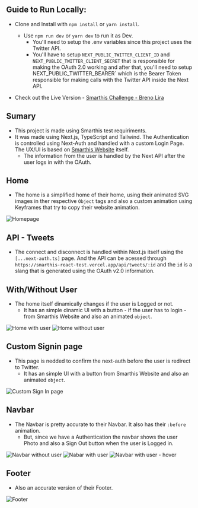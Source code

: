 Guide to Run Locally:
-------------------------------------------------
- Clone and Install with `npm install` or `yarn install`.
  - Use `npm run dev` or `yarn dev` to run it as Dev.
     - You'll need to setup the .env variables since this project uses the Twitter API.
     - You'll have to setup `NEXT_PUBLIC_TWITTER_CLIENT_ID` and `NEXT_PUBLIC_TWITTER_CLIENT_SECRET` that is responsible for making the OAuth 2.0 working and after that, you'll need to setup NEXT_PUBLIC_TWITTER_BEARER` which is the Bearer Token responsible for making calls with the Twitter API inside the Next API.
     
- Check out the Live Version - [Smarthis Challenge - Breno Lira](https://smarthis-react-test.vercel.app/)

Sumary
-------------------------------------------------
- This project is made using Smarthis test requiriments.
- It was made using Next.js, TypeScript and Tailwind. The Authentication is controlled using Next-Auth and handled with a custom Login Page. The UX/UI is based on [Smarthis Website](https://smarthis.com.br/) itself.
  - The information from the user is handled by the Next API after the user logs in with the OAuth. 

Home
-------------------------------------------------
- The home is a simplified home of their home, using their animated SVG images in ther respective `Object` tags and also a custom animation using Keyframes that try to copy their website animation.

![Homepage](https://user-images.githubusercontent.com/86065449/187442259-c7e167bf-cf98-434f-b9b9-e5299c1c78d5.png)

API - Tweets
-------------------------------------------------
- The connect and disconnect is handled within Next.js itself using the `[...next-auth.ts]` page. And the API can be acessed through `https://smarthis-react-test.vercel.app/api/tweets/:id` and the `id` is a slang that is generated using the OAuth v2.0 information.

With/Without User
-------------------------------------------------
- The home itself dinamically changes if the user is Logged or not.
  - It has an simple dinamic UI with a button - if the user has to login - from Smarthis Website and also an animated `object`.

![Home with user](https://user-images.githubusercontent.com/86065449/187444331-02d7dd28-6cb5-480c-af4c-93a43874c4e1.png)
![Home without user](https://user-images.githubusercontent.com/86065449/187444338-a6810f84-5e8d-4345-aa3a-8ad066ef44e2.png)

Custom Signin page
-------------------------------------------------
- This page is nedded to confirm the next-auth before the user is redirect to Twitter. 
  - It has an simple UI with a button from Smarthis Website and also an animated `object`.

![Custom Sign In page](https://user-images.githubusercontent.com/86065449/187444607-f179d578-bb22-412f-a59f-67fc2d4540d7.png)

Navbar
-------------------------------------------------
- The Navbar is pretty accurate to their Navbar. It also has their `:before` animation.
  - But, since we have a Authentication the navbar shows the user Photo and also a Sign Out button when the user is Logged in.
  
![Navbar without user](https://user-images.githubusercontent.com/86065449/187443574-f902fa8e-2ed0-47e7-9ff0-4039cde4b16a.png)
![Nabar with user](https://user-images.githubusercontent.com/86065449/187443579-278265d9-b824-400c-8eab-9ad25ebb6904.png)
![Navbar with user - hover](https://user-images.githubusercontent.com/86065449/187443582-3c9f9820-064c-4d38-a94a-d5fdf07c3cab.png)

Footer 
-------------------------------------------------
- Also an accurate version of their Footer. 

![Footer](https://user-images.githubusercontent.com/86065449/187443783-04884b4d-068b-406d-b23d-76a560b36ed8.png)
